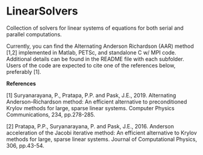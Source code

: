 # LinearSolvers

Collection of solvers for linear systems of equations for both serial and parallel computations. 

Currently, you can find the Alternating Anderson Richardson (AAR) method \[1,2\] implemented in Matlab, PETSc, and standalone C w/ MPI code. Additional details can be found in the README file with each subfolder. Users of the code are expected to cite one of the references below, preferably \[1\].  

**References**

\[1\] Suryanarayana, P., Pratapa, P.P. and Pask, J.E., 2019. Alternating Anderson–Richardson method: An efficient alternative to preconditioned Krylov methods for large, sparse linear systems. Computer Physics Communications, 234, pp.278-285.

\[2\] Pratapa, P.P., Suryanarayana, P. and Pask, J.E., 2016. Anderson acceleration of the Jacobi iterative method: An efficient alternative to Krylov methods for large, sparse linear systems. Journal of Computational Physics, 306, pp.43-54.

